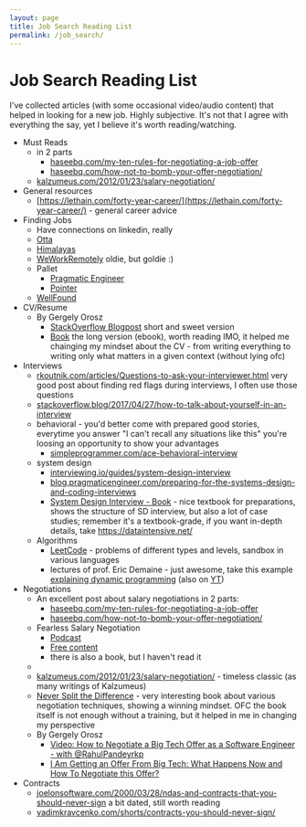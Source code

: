 ```yaml
---
layout: page
title: Job Search Reading List
permalink: /job_search/
---
```


# Job Search Reading List

I've collected articles (with some occasional video/audio content) that helped in looking for a new job. Highly subjective. It's not that I agree with everything the say, yet I believe it's worth reading/watching.

* Must Reads
	* in 2 parts
		* [haseebq.com/my-ten-rules-for-negotiating-a-job-offer](https://haseebq.com/my-ten-rules-for-negotiating-a-job-offer/)
		* [haseebq.com/how-not-to-bomb-your-offer-negotiation/](https://haseebq.com/how-not-to-bomb-your-offer-negotiation/)
	* [kalzumeus.com/2012/01/23/salary-negotiation/](https://www.kalzumeus.com/2012/01/23/salary-negotiation/)
* General resources
	* [https://lethain.com/forty-year-career/](https://lethain.com/forty-year-career/) - general career advice
* Finding Jobs
	* Have connections on linkedin, really
	* [Otta](https://app.otta.com)
	* [Himalayas](https://himalayas.app/jobs)
	* [WeWorkRemotely](https://weworkremotely.com/) oldie, but goldie :)
	* Pallet
		* [Pragmatic Engineer](https://pragmatic-engineer.pallet.com/jobs)
		* [Pointer](https://pointer.pallet.com/jobs)
	* [WellFound](https://wellfound.com/jobs)
* CV/Resume
	* By Gergely Orosz
		* [StackOverflow Blogpost](https://stackoverflow.blog/2020/11/25/how-to-write-an-effective-developer-resume-advice-from-a-hiring-manager/) short and sweet version
		* [Book](https://thetechresume.com/) the long version (ebook), worth reading IMO, it helped me chainging my mindset about the CV - from writing everything to writing only what matters in a given context (without lying ofc)
* Interviews
	* [rkoutnik.com/articles/Questions-to-ask-your-interviewer.html](https://rkoutnik.com/articles/Questions-to-ask-your-interviewer.html) very good post about finding red flags during interviews, I often use those questions
	* [stackoverflow.blog/2017/04/27/how-to-talk-about-yourself-in-an-interview](https://stackoverflow.blog/2017/04/27/how-to-talk-about-yourself-in-an-interview)
	* behavioral  - you'd better come with prepared good stories, everytime you answer "I can't recall any situations like this" you're loosing an opportunity to show your advantages
		* [simpleprogrammer.com/ace-behavioral-interview](https://simpleprogrammer.com/ace-behavioral-interview)
	* system design
		* [interviewing.io/guides/system-design-interview](https://interviewing.io/guides/system-design-interview)
		* [blog.pragmaticengineer.com/preparing-for-the-systems-design-and-coding-interviews](https://blog.pragmaticengineer.com/preparing-for-the-systems-design-and-coding-interviews)
		* [System Design Interview - Book](https://www.amazon.com/dp/B08CMF2CQF) - nice textbook for preparations, shows the structure of SD interview, but also a lot of case studies; remember it's a textbook-grade, if you want in-depth details, take https://dataintensive.net/
	* Algorithms
		* [LeetCode](https://leetcode.com/) - problems of different types and levels, sandbox in various languages
		* lectures of prof. Eric Demaine - just awesome, take this example [explaining dynamic programming](https://ocw.mit.edu/courses/6-006-introduction-to-algorithms-fall-2011/resources/lecture-19-dynamic-programming-i-fibonacci-shortest-paths/) (also on [YT](https://www.youtube.com/watch?v=OQ5jsbhAv_M))
* Negotiations
	* An excellent post about salary negotiations in 2 parts:
		* [haseebq.com/my-ten-rules-for-negotiating-a-job-offer](https://haseebq.com/my-ten-rules-for-negotiating-a-job-offer/)
		* [haseebq.com/how-not-to-bomb-your-offer-negotiation/](https://haseebq.com/how-not-to-bomb-your-offer-negotiation/)
	* Fearless Salary Negotiation
		* [Podcast](https://topenddevs.com/podcasts/ruby-rogues/episodes/274-rr-fearless-salary-negotiation-with-josh-doody)
		* [Free content](https://fearlesssalarynegotiation.com/articles/)
		* there is also a book, but I haven't read it
	*
	* [kalzumeus.com/2012/01/23/salary-negotiation/](https://www.kalzumeus.com/2012/01/23/salary-negotiation/) - timeless classic (as many writings of Kalzumeus)
	* [Never Split the Difference](https://www.amazon.pl/Never-Split-Difference-Negotiating-Depended/dp/0062407805) - very interesting book about various negotiation techniques, showing a winning mindset. OFC the book itself is not enough without a training, but it helped in me in changing my perspective
	* By Gergely Orosz
		* [Video: How to Negotiate a Big Tech Offer as a Software Engineer - with @RahulPandeyrkp](https://www.youtube.com/watch?v=cbngWLr7BC4)
		* [I Am Getting an Offer From Big Tech: What Happens Now and How To Negotiate this Offer?](https://www.youtube.com/watch?v=s75AeaTt0UM)
* Contracts
	* [joelonsoftware.com/2000/03/28/ndas-and-contracts-that-you-should-never-sign](https://www.joelonsoftware.com/2000/03/28/ndas-and-contracts-that-you-should-never-sign) a bit dated, still worth reading
	* [vadimkravcenko.com/shorts/contracts-you-should-never-sign/](https://vadimkravcenko.com/shorts/contracts-you-should-never-sign/)
